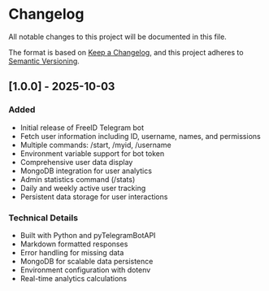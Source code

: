 # Changelog

All notable changes to this project will be documented in this file.

The format is based on [Keep a Changelog](https://keepachangelog.com/en/1.0.0/),
and this project adheres to [Semantic Versioning](https://semver.org/spec/v2.0.0.html).

## [1.0.0] - 2025-10-03

### Added
- Initial release of FreeID Telegram bot
- Fetch user information including ID, username, names, and permissions
- Multiple commands: /start, /myid, /username
- Environment variable support for bot token
- Comprehensive user data display
- MongoDB integration for user analytics
- Admin statistics command (/stats)
- Daily and weekly active user tracking
- Persistent data storage for user interactions

### Technical Details
- Built with Python and pyTelegramBotAPI
- Markdown formatted responses
- Error handling for missing data
- MongoDB for scalable data persistence
- Environment configuration with dotenv
- Real-time analytics calculations
